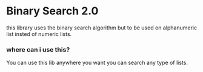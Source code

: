 # Binary Search 2.0

this library uses the binary search algorithm but to be used on alphanumeric list insted of numeric lists.

### where can i use this?

You can use this lib anywhere you want you can search any type of lists.
